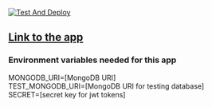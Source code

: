 [![Test And Deploy](https://github.com/lapptomi/surveycreatorpro/actions/workflows/pipeline.yml/badge.svg)](https://github.com/lapptomi/surveycreatorpro/actions/workflows/pipeline.yml)

## [Link to the app](https://surveycreatorpro.herokuapp.com/)


### Environment variables needed for this app

MONGODB_URI=[MongoDB URI]  
TEST_MONGODB_URI=[MongoDB URI for testing database]  
SECRET=[secret key for jwt tokens]
